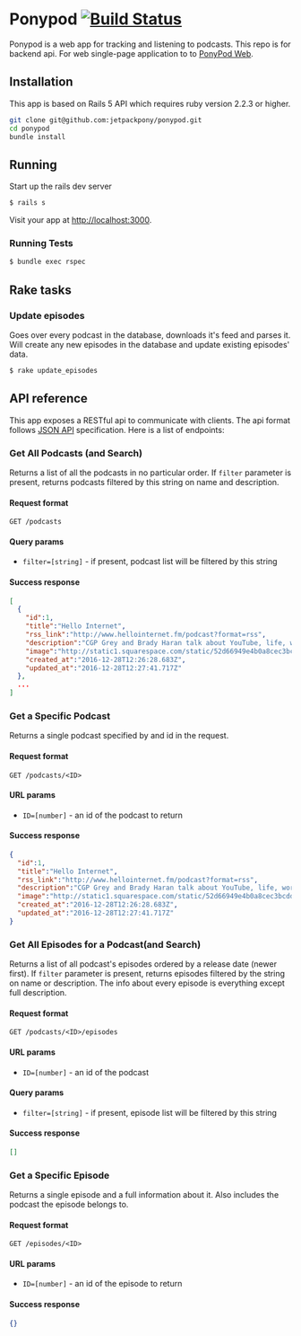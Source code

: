 # Ponypod [![Build Status](https://travis-ci.org/jetpackpony/ponypod.svg?branch=master)](https://travis-ci.org/jetpackpony/ponypod)

Ponypod is a web app for tracking and listening to podcasts. This repo is for backend api. For web single-page application to to [PonyPod Web](https://github.com/jetpackpony/ponypod-web "PonyPod Web").

## Installation
This app is based on Rails 5 API which requires ruby version 2.2.3 or higher.
```bash
git clone git@github.com:jetpackpony/ponypod.git
cd ponypod
bundle install
```
## Running
Start up the rails dev server
```bash
$ rails s
```
Visit your app at [http://localhost:3000](http://localhost:3000).

### Running Tests
```bash
$ bundle exec rspec
```

## Rake tasks
### Update episodes
Goes over every podcast in the database, downloads it's feed and parses it. Will create any new episodes in the database and update existing episodes' data.
```bash
$ rake update_episodes
```

## API reference
This app exposes a RESTful api to communicate with clients. The api format follows [JSON API](http://jsonapi.org/format/ "JSON API") specification. Here is a list of endpoints:
### Get All Podcasts (and Search)
Returns a list of all the podcasts in no particular order. If `filter` parameter is present, returns podcasts filtered by this string on name and description.
#### Request format
`GET /podcasts`
#### Query params
* `filter=[string]` - if present, podcast list will be filtered by this string

#### Success response
```json
[
  {
    "id":1,
    "title":"Hello Internet",
    "rss_link":"http://www.hellointernet.fm/podcast?format=rss",
    "description":"CGP Grey and Brady Haran talk about YouTube, life, work, whatever.",
    "image":"http://static1.squarespace.com/static/52d66949e4b0a8cec3bcdd46/t/52ebf67fe4b0f4af2a4502d8/1391195777839/1500w/Hello+Internet.003.png",
    "created_at":"2016-12-28T12:26:28.683Z",
    "updated_at":"2016-12-28T12:27:41.717Z"
  },
  ...
]
```

### Get a Specific Podcast
Returns a single podcast specified by and id in the request.
#### Request format
`GET /podcasts/<ID>`
#### URL params
* `ID=[number]` - an id of the podcast to return

#### Success response
```json
{
  "id":1,
  "title":"Hello Internet",
  "rss_link":"http://www.hellointernet.fm/podcast?format=rss",
  "description":"CGP Grey and Brady Haran talk about YouTube, life, work, whatever.",
  "image":"http://static1.squarespace.com/static/52d66949e4b0a8cec3bcdd46/t/52ebf67fe4b0f4af2a4502d8/1391195777839/1500w/Hello+Internet.003.png",
  "created_at":"2016-12-28T12:26:28.683Z",
  "updated_at":"2016-12-28T12:27:41.717Z"
}
```

### Get All Episodes for a Podcast(and Search)
Returns a list of all podcast's episodes ordered by a release date (newer first). If `filter` parameter is present, returns episodes filtered by the string on name or description. The info about every episode is everything except full description.
#### Request format
`GET /podcasts/<ID>/episodes`
#### URL params
* `ID=[number]` - an id of the podcast

#### Query params
* `filter=[string]` - if present, episode list will be filtered by this string

#### Success response
```json
[]
```

### Get a Specific Episode
Returns a single episode and a full information about it. Also includes the podcast the episode belongs to.
#### Request format
`GET /episodes/<ID>`
#### URL params
* `ID=[number]` - an id of the episode to return

#### Success response
```json
{}
```
